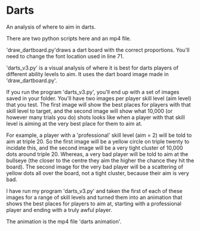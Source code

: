 # Darts
An analysis of where to aim in darts.

There are two python scripts here and an mp4 file.

'draw_dartboard.py'draws a dart board with the correct proportions. You'll need to change the font location used in line 71.

'darts_v3.py' is a visual analysis of where it is best for darts players of different ability levels to aim. It uses the dart board image made in 'draw_dartboard.py'.

If you run the program 'darts_v3.py', you'll end up with a set of images saved in your folder. You'll have two images per player skill level (aim level) that you test. The first image will show the best places for players with that skill level to target, and the second image will show what 10,000 (or however many trials you do) shots looks like when a player with that skill level is aiming at the very best place for them to aim at. 

For example, a player with a 'professional' skill level (aim = 2) will be told to aim at triple 20. So the first image will be a yellow circle on triple twenty to incidate this, and the second image will be a very tight cluster of 10,000 dots around triple 20. Whereas, a very bad player will be told to aim at the bullseye (the closer to the centre they aim the higher the chance they hit the board). The second image for the very bad player will be a scattering of yellow dots all over the board, not a tight cluster, because their aim is very bad. 

I have run my program 'darts_v3.py' and taken the first of each of these images for a range of skill levels and turned them into an animation that shows the best places for players to aim at, starting with a professional player and ending with a truly awful player. 

The animation is the mp4 file 'darts animation'. 
